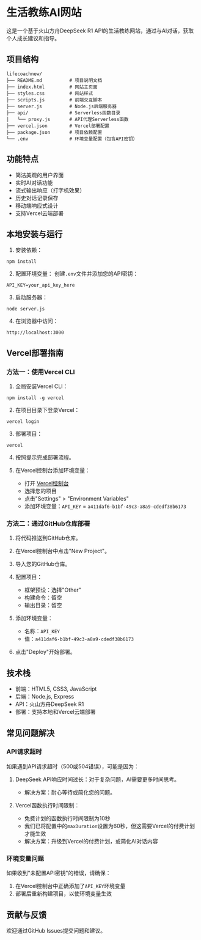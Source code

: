# 生活教练AI网站

这是一个基于火山方舟DeepSeek R1 API的生活教练网站，通过与AI对话，获取个人成长建议和指导。

## 项目结构

```
lifecoachnew/
├── README.md          # 项目说明文档
├── index.html         # 网站主页面
├── styles.css         # 网站样式
├── scripts.js         # 前端交互脚本
├── server.js          # Node.js后端服务器
├── api/               # Serverless函数目录
│   └── proxy.js       # API代理Serverless函数
├── vercel.json        # Vercel部署配置
├── package.json       # 项目依赖配置
└── .env               # 环境变量配置（包含API密钥）
```

## 功能特点

- 简洁美观的用户界面
- 实时AI对话功能
- 流式输出响应（打字机效果）
- 历史对话记录保存
- 移动端响应式设计
- 支持Vercel云端部署

## 本地安装与运行

1. 安装依赖：
```
npm install
```

2. 配置环境变量：
创建`.env`文件并添加您的API密钥：
```
API_KEY=your_api_key_here
```

3. 启动服务器：
```
node server.js
```

4. 在浏览器中访问：
```
http://localhost:3000
```

## Vercel部署指南

### 方法一：使用Vercel CLI

1. 全局安装Vercel CLI：
```
npm install -g vercel
```

2. 在项目目录下登录Vercel：
```
vercel login
```

3. 部署项目：
```
vercel
```

4. 按照提示完成部署流程。

5. 在Vercel控制台添加环境变量：
   - 打开 [Vercel控制台](https://vercel.com/dashboard)
   - 选择您的项目
   - 点击"Settings" > "Environment Variables"
   - 添加环境变量：`API_KEY` = `a411daf6-b1bf-49c3-a8a9-cdedf38b6173`

### 方法二：通过GitHub仓库部署

1. 将代码推送到GitHub仓库。

2. 在Vercel控制台中点击"New Project"。

3. 导入您的GitHub仓库。

4. 配置项目：
   - 框架预设：选择"Other"
   - 构建命令：留空
   - 输出目录：留空

5. 添加环境变量：
   - 名称：`API_KEY`
   - 值：`a411daf6-b1bf-49c3-a8a9-cdedf38b6173`

6. 点击"Deploy"开始部署。

## 技术栈

- 前端：HTML5, CSS3, JavaScript
- 后端：Node.js, Express
- API：火山方舟DeepSeek R1
- 部署：支持本地和Vercel云端部署

## 常见问题解决

### API请求超时

如果遇到API请求超时（500或504错误），可能是因为：

1. DeepSeek API响应时间过长：对于复杂问题，AI需要更多时间思考。
   - 解决方案：耐心等待或简化您的问题。

2. Vercel函数执行时间限制：
   - 免费计划的函数执行时间限制为10秒
   - 我们已将配置中的`maxDuration`设置为60秒，但这需要Vercel的付费计划才能生效
   - 解决方案：升级到Vercel的付费计划，或简化AI对话内容

### 环境变量问题

如果收到"未配置API密钥"的错误，请确保：

1. 在Vercel控制台中正确添加了`API_KEY`环境变量
2. 部署后重新构建项目，以使环境变量生效

## 贡献与反馈

欢迎通过GitHub Issues提交问题和建议。
